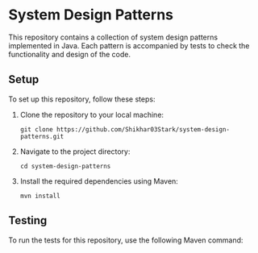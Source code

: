 # System Design Patterns

This repository contains a collection of system design patterns implemented in Java. Each pattern is accompanied by tests to check the functionality and design of the code.

## Setup

To set up this repository, follow these steps:

1. Clone the repository to your local machine:
    ```
    git clone https://github.com/Shikhar03Stark/system-design-patterns.git
    ```

2. Navigate to the project directory:
    ```
    cd system-design-patterns
    ```

3. Install the required dependencies using Maven:
    ```
    mvn install
    ```

## Testing

To run the tests for this repository, use the following Maven command:
